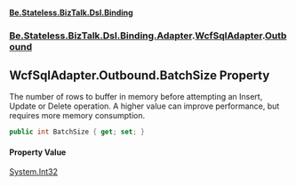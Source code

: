 #### [Be.Stateless.BizTalk.Dsl.Binding](README.md 'README')
### [Be.Stateless.BizTalk.Dsl.Binding.Adapter](Be.Stateless.BizTalk.Dsl.Binding.Adapter.md 'Be.Stateless.BizTalk.Dsl.Binding.Adapter').[WcfSqlAdapter](WcfSqlAdapter.md 'Be.Stateless.BizTalk.Dsl.Binding.Adapter.WcfSqlAdapter').[Outbound](WcfSqlAdapter.Outbound.md 'Be.Stateless.BizTalk.Dsl.Binding.Adapter.WcfSqlAdapter.Outbound')

## WcfSqlAdapter.Outbound.BatchSize Property

The number of rows to buffer in memory before attempting an Insert, Update or Delete operation. A higher value can
improve performance, but requires more memory consumption.

```csharp
public int BatchSize { get; set; }
```

#### Property Value
[System.Int32](https://docs.microsoft.com/en-us/dotnet/api/System.Int32 'System.Int32')